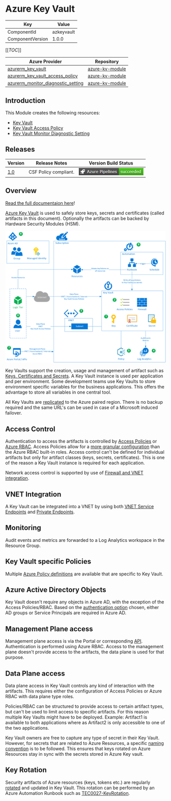 # Azure Key Vault

| Key | Value |
|--|--|
| ComponentId | azkeyvault |
| ComponentVersion | 1.0.0 |

[[_TOC_]]

| Azure Provider | Repository |
|--|--|
|[azurerm_key_vault](https://www.terraform.io/docs/providers/azurerm/r/key_vault.html) | [azure-kv-module](https://dev.azure.com/energinet/CCoE/_git/azure-kv-module) |
|[azurerm_key_vault_access_policy](https://www.terraform.io/docs/providers/azurerm/r/key_vault_access_policy.html) | [azure-kv-module](https://dev.azure.com/energinet/CCoE/_git/azure-kv-module) |
|[azurerm_monitor_diagnostic_setting](https://www.terraform.io/docs/providers/azurerm/r/monitor_diagnostic_setting.html) | [azure-kv-module](https://dev.azure.com/energinet/CCoE/_git/azure-kv-module) |

## Introduction

This Module creates the following resources:

- [Key Vault](https://azure.microsoft.com/en-us/services/key-vault/)
- [Key Vault Access Policy](https://docs.microsoft.com/en-us/azure/key-vault/general/secure-your-key-vault)
- [Key Vault Monitor Diagnostic Setting](https://docs.microsoft.com/en-us/azure/azure-monitor/insights/key-vault-insights-overview)

## Releases

| Version | Release Notes | Version Build Status |
|--|--|--|
| [1.0](./Azure-Key-Vault/code/readme.md?version=GT1.0) | CSF Policy compliant. | ![Azure pipeline succeeded.](./Azure-Key-Vault/.images/azurepipelinessucceeded.png) |

## Overview

[Read the full documentaion here](./Azure-Key-Vault/readme.md)!  

[Azure Key Vault](https://docs.microsoft.com/en-us/azure/key-vault/general/overview) is used to safely store keys, secrets and certificates (called artifacts in this document). Optionally the artifacts can be backed by Hardware Security Modules (HSM).

![](./Azure-Key-Vault/.images/Overview.png)

Key Vaults support the creation, usage and management of artifact such as [Keys, Certificates and Secrets](https://docs.microsoft.com/en-us/azure/key-vault/general/about-keys-secrets-certificates). A Key Vault instance is used per application and per environment. Some development teams use Key Vaults to store environment specific variables for the business applications. This offers the advantage to store all variables in one central tool.

All Key Vaults are [replicated](https://docs.microsoft.com/en-us/azure/key-vault/general/disaster-recovery-guidance) to the Azure paired region. There is no backup required and the same URL's can be used in case of a Microsoft induced failover.

## Access Control

Authentication to access the artifacts is controlled by [Access Policies](https://docs.microsoft.com/en-us/azure/key-vault/general/assign-access-policy-portal) or [Azure RBAC](https://docs.microsoft.com/en-us/azure/key-vault/general/rbac-guide). Access Policies allow for a [more granular configuration](https://docs.microsoft.com/en-us/azure/key-vault/general/rbac-migration#access-policies-templates-to-azure-roles-mapping) than the Azure RBAC built-in roles. Access control can't be defined for individual artifacts but only for artifact classes (keys, secrets, certificates). This is one of the reason a Key Vault instance is required for each application.

Network access control is supported by use of [Firewall and VNET integration](https://docs.microsoft.com/en-us/azure/key-vault/general/secure-your-key-vault#firewalls-and-virtual-networks).

## VNET Integration

A Key Vault can be integrated into a VNET by using both [VNET Service Endpoints](/Components/Controls/Network-Connectivity#vnet-service-endpoints-/-with-policies) and [Private Endpoints](/Components/Controls/Network-Connectivity#private-endpoints).

## Monitoring

Audit events and metrics are forwarded to a Log Analytics workspace in the Resource Group.

## Key Vault specific Policies

Multiple [Azure Policy definitions](https://docs.microsoft.com/en-us/azure/key-vault/security-controls-policy?toc=/azure/key-vault/general/toc.json&bc=/azure/key-vault/breadcrumb/toc.json) are available that are specific to Key Vault.

## Azure Active Directory Objects

Key Vault doesn't require any objects in Azure AD, with the exception of the Access Policies/RBAC. Based on the [authentication option](https://docs.microsoft.com/en-us/azure/key-vault/general/secure-your-key-vault#key-vault-authentication-options) chosen, either AD groups or Service Principals are required in Azure AD.

## Management Plane access

Management plane access is via the Portal or corresponding [API](https://docs.microsoft.com/en-us/rest/api/keyvault/). Authentication is performed using Azure RBAC. Access to the management plane doesn't provide access to the artifacts, the data plane is used for that purpose.

## Data Plane access

Data plane access in Key Vault controls any kind of interaction with the artifacts. This requires either the configuration of Access Policies or Azure RBAC with data plane type roles.

Policies/RBAC can be structured to provide access to certain artifact types, but can't be used to limit access to specific artifacts. For this reason multiple Key Vaults might have to be deployed. Example: Artifact1 is available to both applications where as Artifact2 is only accessible to one of the two applications.

Key Vault owners are free to capture any type of secret in their Key Vault. However, for secrets that are related to Azure Resources, a specific [naming convention](/Foundation/Key-Rotation/Naming-Convention) is to be followed. This ensures that keys rotated on Azure Resources stay in sync with the secrets stored in Azure Key vault.

## Key Rotation

Security artifacts of Azure resources (keys, tokens etc.) are regularly [rotated](/Foundation/Key-Rotation) and updated in Key Vault. This rotation can be performed by an Azure Automation Runbook such as [TEC0027-KeyRotation](/Automation-and-IaC/Runbooks/TEC0027).
